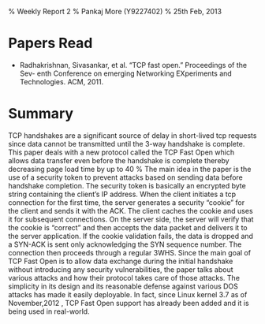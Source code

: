 % Weekly Report 2
% Pankaj More (Y9227402)
% 25th Feb, 2013

# Papers Read

* Radhakrishnan, Sivasankar, et al. “TCP fast open.” Proceedings of
the Sev- enth Conference on emerging Networking EXperiments and
Technologies. ACM, 2011.

# Summary

TCP handshakes are a significant source of delay in short-lived tcp
requests since data cannot be transmitted until the 3-way handshake is
complete. This paper deals with a new protocol called the TCP Fast
Open which allows data transfer even before the handshake is complete
thereby decreasing page load time by up to 40 % The main idea in the
paper is the use of a security token to prevent attacks based on
sending data before handshake completion. The security token is
basically an encrypted byte string containing the client’s IP address.
When the client initiates a tcp connection for the first time, the
server generates a security “cookie” for the client and sends it with
the ACK. The client caches the cookie and uses it for subsequent
connections. On the server side, the server will verify that the
cookie is “correct” and then accepts the data packet and delivers it
to the server application. If the cookie validation fails, the data is
dropped and a SYN-ACK is sent only acknowledging the SYN sequence
number. The connection then proceeds through a regular 3WHS. Since the
main goal of TCP Fast Open is to allow data exchange during the
initial handshake without introducing any security vulnerabilities,
the paper talks about various attacks and how their protocol takes
care of those attacks. The simplicity in its design and its reasonable
defense against various DOS attacks has made it easily deployable. In
fact, since Linux kernel 3.7 as of November,2012 , TCP Fast Open
support has already been added and it is being used in real-world.

